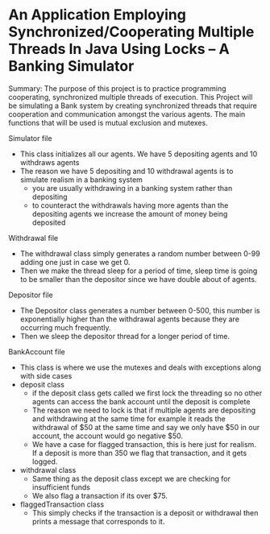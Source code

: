 # An Application Employing Synchronized/Cooperating Multiple Threads In Java Using Locks – A Banking Simulator

Summary: The purpose of this project is to practice programming cooperating, synchronized multiple threads of
execution. This Project will be simulating a Bank system by creating synchronized threads that require cooperation 
and communication amongst the various agents. The main functions that will be used is mutual exclusion and mutexes.

Simulator file
* This class initializes all our agents. We have 5 depositing agents and 10 withdraws agents
* The reason we have 5 depositing and 10 withdrawal agents is to simulate realism in a banking system
  * you are usually withdrawing in a banking system rather than depositing 
  * to counteract the withdrawals having more agents than the depositing agents we increase the amount of money being deposited 

Withdrawal file
* The withdrawal class simply generates a random number between 0-99 adding one just in case we get 0.
* Then we make the thread sleep for a period of time, sleep time is going to be smaller than the depositor since we have double about of agents.

Depositor file
* The Depositor class generates a number between 0-500, this number is exponentially higher than the withdrawal agents because they are occurring much frequently.
* Then we sleep the depositor thread for a longer period of time.

BankAccount file
* This class is where we use the mutexes and deals with exceptions along with side cases 
* deposit class
  * if the deposit class gets called we first lock the threading so no other agents can access the bank account until the deposit is complete
  * The reason we need to lock is that if multiple agents are depositing and withdrawing at the same time for example it reads the withdrawal of $50 at the same time and say we only have $50 in our account, the account would go negative $50.
  * We have a case for flagged transaction, this is here just for realism. If a deposit is more than 350 we flag that transaction, and it gets logged.
* withdrawal class
  * Same thing as the deposit class except we are checking for insufficient funds
  * We also flag a transaction if its over $75.
* flaggedTransaction class
  * This simply checks if the transaction is a deposit or withdrawal then prints a message that corresponds to it.

